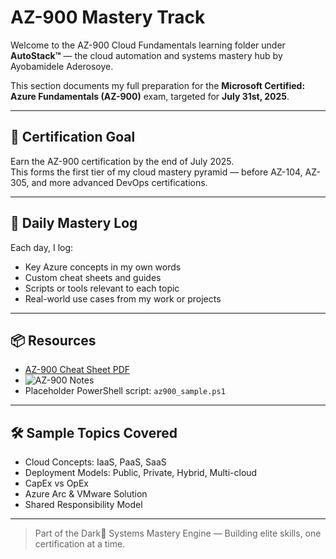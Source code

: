 # AZ-900 Mastery Track

Welcome to the AZ-900 Cloud Fundamentals learning folder under **AutoStack™** — the cloud automation and systems mastery hub by Ayobamidele Aderosoye.

This section documents my full preparation for the **Microsoft Certified: Azure Fundamentals (AZ-900)** exam, targeted for **July 31st, 2025**.

---

## 🎯 Certification Goal

Earn the AZ-900 certification by the end of July 2025.  
This forms the first tier of my cloud mastery pyramid — before AZ-104, AZ-305, and more advanced DevOps certifications.

---

## 🧠 Daily Mastery Log

Each day, I log:
- Key Azure concepts in my own words
- Custom cheat sheets and guides
- Scripts or tools relevant to each topic
- Real-world use cases from my work or projects

---

## 📦 Resources

- [AZ-900 Cheat Sheet PDF](./az900_quick_reference.pdf)
- ![AZ-900 Notes](./az900_notes_combined.jpg)
- Placeholder PowerShell script: `az900_sample.ps1`

---

## 🛠️ Sample Topics Covered

- Cloud Concepts: IaaS, PaaS, SaaS
- Deployment Models: Public, Private, Hybrid, Multi-cloud
- CapEx vs OpEx
- Azure Arc & VMware Solution
- Shared Responsibility Model

---

> Part of the Dark👣 Systems Mastery Engine — Building elite skills, one certification at a time.
